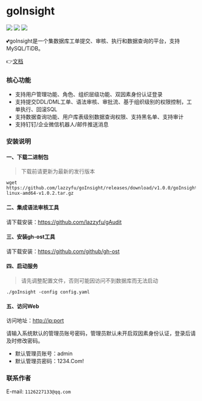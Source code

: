 # goInsight

![](https://img.shields.io/static/v1?label=Go&message=1.20&color=green&?style=flat-square)
![](https://img.shields.io/static/v1?label=Vue&message=AntDesignVue&color=green&?style=flat-square)
![](https://img.shields.io/static/v1?label=License&message=MIT&color=green&?style=flat-square)

:two_hearts:goInsight是一个集数据库工单提交、审核、执行和数据查询的平台，支持MySQL/TiDB。


:point_right:[文档](https://github.com/lazzyfu/goInsight/wiki)

### 核心功能

- 支持用户管理功能、角色、组织层级功能、双因素身份认证登录
- 支持提交DDL/DML工单、语法审核、审批流、基于组织级别的权限控制，工单执行、回滚SQL
- 支持数据查询功能、用户库表级别数据查询权限、支持黑名单、支持审计
- 支持钉钉/企业微信机器人/邮件推送消息

### 安装说明

#### 一、下载二进制包

> 下载前请更新为最新的发行版本

```
wget https://github.com/lazzyfu/goInsight/releases/download/v1.0.0/goInsight-linux-amd64-v1.0.2.tar.gz
```

#### 二、集成语法审核工具

请下载安装：<https://github.com/lazzyfu/gAudit>

#### 三、安装gh-ost工具

请下载安装：<https://github.com/github/gh-ost>

#### 四、启动服务

> 请先调整配置文件，否则可能因访问不到数据库而无法启动

```
./goInsight -config config.yaml
```

#### 五、访问Web

访问地址：<http://ip:port>

请输入系统默认的管理员账号密码，管理员默认未开启双因素身份认证，登录后请及时修改密码。

- 默认管理员账号：admin
- 默认管理员密码：1234.Com!


### 联系作者

E-mail: `1126227133@qq.com`
